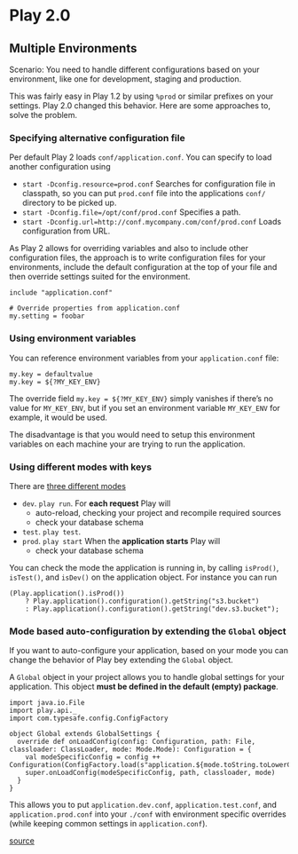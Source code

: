 # Play 2.0 #

## Multiple Environments ##

Scenario: You need to handle different configurations based on your environment, like one for development, staging and production.

This was fairly easy in Play 1.2 by using `%prod` or similar prefixes on your settings. Play 2.0 changed this behavior. Here are some approaches to, solve the problem.

### Specifying alternative configuration file ###

Per default Play 2 loads `conf/application.conf`. You can specify to load another configuration using

- `start -Dconfig.resource=prod.conf` Searches for configuration file in classpath, so you can put `prod.conf` file into the applications `conf/` directory to be picked up.
- `start -Dconfig.file=/opt/conf/prod.conf` Specifies a path.
- `start -Dconfig.url=http://conf.mycompany.com/conf/prod.conf` Loads configuration from URL.

As Play 2 allows for overriding variables and also to include other configuration files, the approach is to write configuration files for your environments, include the default configuration at the top of your file and then override settings suited for the environment.

	include "application.conf"

	# Override properties from application.conf
	my.setting = foobar

### Using environment variables ###

You can reference environment variables from your `application.conf` file:

	my.key = defaultvalue
	my.key = ${?MY_KEY_ENV}

The override field `my.key = ${?MY_KEY_ENV}` simply vanishes if there’s no value for `MY_KEY_ENV`, but if you set an environment variable `MY_KEY_ENV` for example, it would be used.

The disadvantage is that you would need to setup this environment variables on each machine your are trying to run the application.

### Using different modes with keys ###

There are [three different modes](https://github.com/playframework/Play20/blob/master/framework/src/play/src/main/java/play/Play.java#L18)

- `dev`. `play run`. For **each request** Play will
	- auto-reload, checking your project and recompile required sources
	- check your database schema
- `test`. `play test`.
- `prod`. `play start` When the **application starts** Play will
	- check your database schema

You can check the mode the application is running in, by calling `isProd()`, `isTest()`, and `isDev()` on the application object. For instance you can run

	(Play.application().isProd())
		? Play.application().configuration().getString("s3.bucket")
		: Play.application().configuration().getString("dev.s3.bucket");

### Mode based auto-configuration by extending the `Global` object ###

If you want to auto-configure your application, based on your mode you can change the behavior of Play bey extending the `Global` object.

A `Global` object in your project allows you to handle global settings for your application. This object **must be defined in the default (empty) package**.

	import java.io.File
	import play.api._
	import com.typesafe.config.ConfigFactory

	object Global extends GlobalSettings {
	  override def onLoadConfig(config: Configuration, path: File, classloader: ClassLoader, mode: Mode.Mode): Configuration = {
	    val modeSpecificConfig = config ++ Configuration(ConfigFactory.load(s"application.${mode.toString.toLowerCase}.conf"))
	    super.onLoadConfig(modeSpecificConfig, path, classloader, mode)
	  }
	}

This allows you to put `application.dev.conf`, `application.test.conf`, and `application.prod.conf` into your `./conf` with environment specific overrides (while keeping common settings in `application.conf`).

[source](http://stackoverflow.com/a/15937831/256853)
